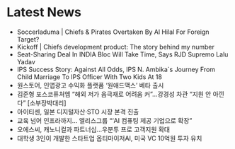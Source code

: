# Latest News
-  Soccerladuma | Chiefs & Pirates Overtaken By Al Hilal For Foreign Target?
-  Kickoff | Chiefs development product: The story behind my number
-  Seat-Sharing Deal In INDIA Bloc Will Take Time, Says RJD Supremo Lalu Yadav
-  IPS Success Story: Against All Odds, IPS N. Ambika`s Journey From Child Marriage To IPS Officer With Two Kids At 18
-  원스토어, 인앱광고 수익화 플랫폼 ‘원애드맥스’ 베타 출시
-  김준형 포스코퓨처엠 “해외 저가 음극재로 어려움 커”…강경성 차관 “지원 안 아낀다” [소부장박대리]
-  아이티센, 일본 디지털자산·STO 시장 본격 진출
-  교육 넘어 인프라까지… 엘리스그룹 “‘AI 컴퓨팅 제공 기업으로 확장”
-  오에스씨, 캐노니컬과 파트너십…우분투 프로 고객지원 확대
-  대학생 3인이 개발한 스타트업 옵티마이저AI, 미국 VC 10억원 투자 유치
